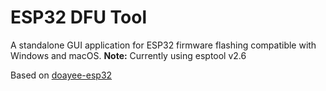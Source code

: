 # ESP32 DFU Tool

A standalone GUI application for ESP32 firmware flashing compatible with Windows and macOS.
**Note:** Currently using esptool v2.6

Based on  [doayee-esp32](https://github.com/doayee/esptool-esp32-gui)

